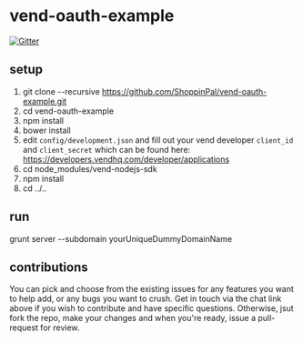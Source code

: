 # vend-oauth-example

[![Gitter](https://badges.gitter.im/Join%20Chat.svg)](https://gitter.im/shoppinpal/vend-oauth-example?utm_source=badge&utm_medium=badge&utm_campaign=pr-badge&utm_content=badge)

## setup
1. git clone --recursive https://github.com/ShoppinPal/vend-oauth-example.git
2. cd vend-oauth-example
3. npm install
4. bower install
5. edit `config/development.json` and fill out your vend developer `client_id` and `client_secret` which can be found here: https://developers.vendhq.com/developer/applications
5. cd node_modules/vend-nodejs-sdk
8. npm install
9. cd ../..

## run
grunt server --subdomain yourUniqueDummyDomainName

## contributions

You can pick and choose from the existing issues for any features you want to help add, or any bugs you want to crush. Get in touch via the chat link above if you wish to contribute and have specific questions. Otherwise, jsut fork the repo, make your changes and when you're ready, issue a pull-request for review.
